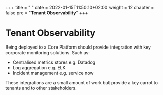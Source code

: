 +++
title = " "
date = 2022-01-15T11:50:10+02:00
weight = 12
chapter = false
pre = "<b>Tenant Observability</b>"
+++

# Tenant Observability
Being deployed to a Core Platform should provide integration with key corporate monitoring solutions. Such as:
* Centralised metrics stores e.g. Datadog
* Log aggregation e.g. ELK
* Incident management e.g. service now

These integrations are a small amount of work but provide a key carrot to tenants and to other stakeholders. 

